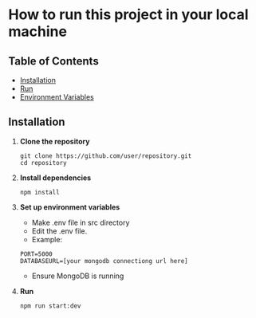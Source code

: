# How to run this project in your local machine

## Table of Contents

- [Installation](#installation)
- [Run](#run)
- [Environment Variables](#environment-variables)

## Installation

1. **Clone the repository**

   ```
   git clone https://github.com/user/repository.git
   cd repository
   ```

2. **Install dependencies**
   ```
   npm install
   ```
3. **Set up environment variables**
   - Make .env file in src directory
   - Edit the .env file.
   - Example:
   ```
   PORT=5000
   DATABASEURL=[your mongodb connectiong url here]
   ```
   - Ensure MongoDB is running
4. **Run**
   ```
   npm run start:dev
   ```
